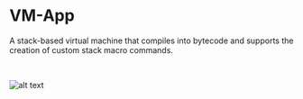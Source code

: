 # VM-App

A stack-based virtual machine that compiles into bytecode and supports the creation of custom stack macro commands.

<br/>

![alt text](image.png)
